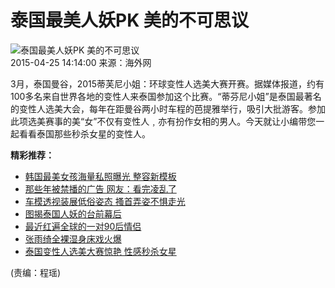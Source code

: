 # 泰国最美人妖PK 美的不可思议

![泰国最美人妖PK 美的不可思议](http://images.haiwainet.cn/2015/0328/20150328092206135.jpg)  
2015-04-25 14:14:00 来源：海外网

3月，泰国曼谷，2015蒂芙尼小姐：环球变性人选美大赛开赛。据媒体报道，约有100多名来自世界各地的变性人来泰国参加这个比赛。“蒂芬尼小姐”是泰国最著名的变性人选美大会，每年在距曼谷两小时车程的芭提雅举行，吸引大批游客。参加此项选美赛事的美“女”不仅有变性人﹐亦有扮作女相的男人。今天就让小编带您一起看看泰国那些秒杀女星的变性人。

**精彩推荐：**

- [韩国最美女孩海量私照曝光 整容新模板](http://de.haiwainet.cn/n/2015/0417/c457268-28646478.html)  
- [那些年被禁播的广告 网友：看完凌乱了](http://de.haiwainet.cn/n/2015/0420/c457268-28651352.html)  
- [车模透视装展低俗姿态 搔首弄姿不惧走光](http://de.haiwainet.cn/n/2015/0330/c457268-28581275.html)  
- [图揭泰国人妖的台前幕后](http://de.haiwainet.cn/n/2015/0417/c457268-28646496.html)  
- [最近红遍全球的一对90后情侣](http://de.haiwainet.cn/n/2015/0413/c457268-28626725.html)  
- [张雨绮全裸湿身床戏火爆](http://de.haiwainet.cn/n/2015/0319/c457268-28544333.html)  
- [泰国变性人选美大赛惊艳 性感秒杀女星](http://de.haiwainet.cn/n/2015/0327/c457268-28573047.html)  

(责编：程瑶)